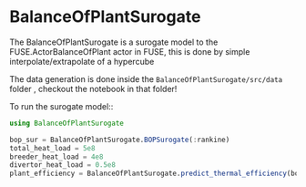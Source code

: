# BalanceOfPlantSurogate

The BalanceOfPlantSurogate is a surogate model to the FUSE.ActorBalanceOfPlant actor in FUSE, this is done by simple interpolate/extrapolate of a hypercube

The data generation is done inside the ```BalanceOfPlantSurogate/src/data``` folder , checkout the notebook in that folder!

To run the surogate model::

```julia
using BalanceOfPlantSurogate

bop_sur = BalanceOfPlantSurogate.BOPSurogate(:rankine)
total_heat_load = 5e8
breeder_heat_load = 4e8
divertor_heat_load = 0.5e8
plant_efficiency = BalanceOfPlantSurogate.predict_thermal_efficiency(bop_sur, total_heat_load, breeder_heat_load/total_heat_load, divertor_heat_load / (total_heat_load - breeder_heat_load))
```
